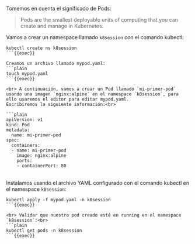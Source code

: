 Tomemos en cuenta el significado de Pods:
> Pods are the smallest deployable units of computing that you can create and manage in Kubernetes.

Vamos a crear un namespace llamado `k8session` con el comando kubectl:

```plain
kubectl create ns k8session
```{{exec}}

Creamos un archivo llamado mypod.yaml:
```plain
touch mypod.yaml
```{{exec}}

<br> A continuación, vamos a crear un Pod llamado `mi-primer-pod` usando una imagen `nginx:alpine` en el namespace `k8session`, para ello usaremos el editor para editar mypod.yaml.
Escribiremos la siguiente información:<br>

```plain
apiVersion: v1
kind: Pod
metadata:
  name: mi-primer-pod
spec:
  containers:
  - name: mi-primer-pod
    image: nginx:alpine
    ports:
    - containerPort: 80
```

<br> Instalamos usando el archivo YAML configurado con el comando kubectl en el namespace `k8session`:<br>
```plain
kubectl apply -f mypod.yaml -n k8session
```{{exec}}

<br> Validar que nuestro pod creado esté en running en el namespace `k8session`:<br>
```plain
kubectl get pods -n k8session
```{{exec}}
